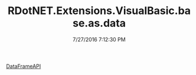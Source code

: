 ﻿---
title: RDotNET.Extensions.VisualBasic.base.as.data
date: 7/27/2016 7:12:30 PM
---

[DataFrameAPI](T-RDotNET.Extensions.VisualBasic.base.as.data.DataFrameAPI.html)
